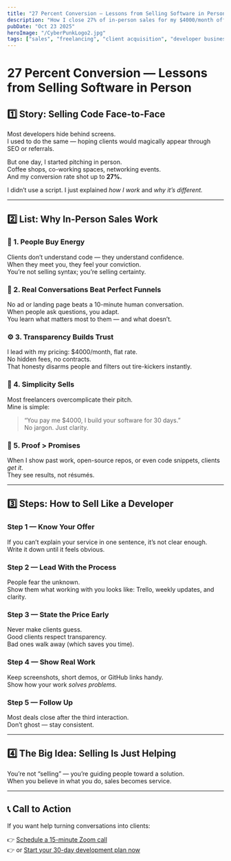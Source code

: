 ```yaml
---
title: "27 Percent Conversion — Lessons from Selling Software in Person"
description: "How I close 27% of in-person sales for my $4000/month offer — and how developers can learn real sales without selling their soul."
pubDate: "Oct 23 2025"
heroImage: "/CyberPunkLogo2.jpg"
tags: ["sales", "freelancing", "client acquisition", "developer business", "consulting"]
---
```


# 27 Percent Conversion — Lessons from Selling Software in Person

## 1️⃣ Story: Selling Code Face-to-Face

Most developers hide behind screens.  
I used to do the same — hoping clients would magically appear through SEO or referrals.

But one day, I started pitching in person.  
Coffee shops, co-working spaces, networking events.  
And my conversion rate shot up to **27%.**

I didn’t use a script. I just explained *how I work* and *why it’s different.*

---

## 2️⃣ List: Why In-Person Sales Work

### 🧠 1. People Buy Energy
Clients don’t understand code — they understand confidence.  
When they meet you, they feel your conviction.  
You’re not selling syntax; you’re selling certainty.

### 💬 2. Real Conversations Beat Perfect Funnels
No ad or landing page beats a 10-minute human conversation.  
When people ask questions, you adapt.  
You learn what matters most to them — and what doesn’t.

### ⚙️ 3. Transparency Builds Trust
I lead with my pricing: $4000/month, flat rate.  
No hidden fees, no contracts.  
That honesty disarms people and filters out tire-kickers instantly.

### 🧱 4. Simplicity Sells
Most freelancers overcomplicate their pitch.  
Mine is simple:  
> “You pay me $4000, I build your software for 30 days.”  
No jargon. Just clarity.

### 🚀 5. Proof > Promises
When I show past work, open-source repos, or even code snippets, clients *get it.*  
They see results, not résumés.

---

## 3️⃣ Steps: How to Sell Like a Developer

### Step 1 — Know Your Offer
If you can’t explain your service in one sentence, it’s not clear enough.  
Write it down until it feels obvious.

### Step 2 — Lead With the Process
People fear the unknown.  
Show them what working with you looks like: Trello, weekly updates, and clarity.

### Step 3 — State the Price Early
Never make clients guess.  
Good clients respect transparency.  
Bad ones walk away (which saves you time).

### Step 4 — Show Real Work
Keep screenshots, short demos, or GitHub links handy.  
Show how your work *solves problems.*

### Step 5 — Follow Up
Most deals close after the third interaction.  
Don’t ghost — stay consistent.

---

## 4️⃣ The Big Idea: Selling Is Just Helping

You’re not “selling” — you’re guiding people toward a solution.  
When you believe in what you do, sales becomes service.

---

## 📞 Call to Action

If you want help turning conversations into clients:

👉 [Schedule a 15-minute Zoom call](https://calendly.com/baileyburnsed/15min)  
👉 or [Start your 30-day development plan now](https://baileyburnsed.dev/)
